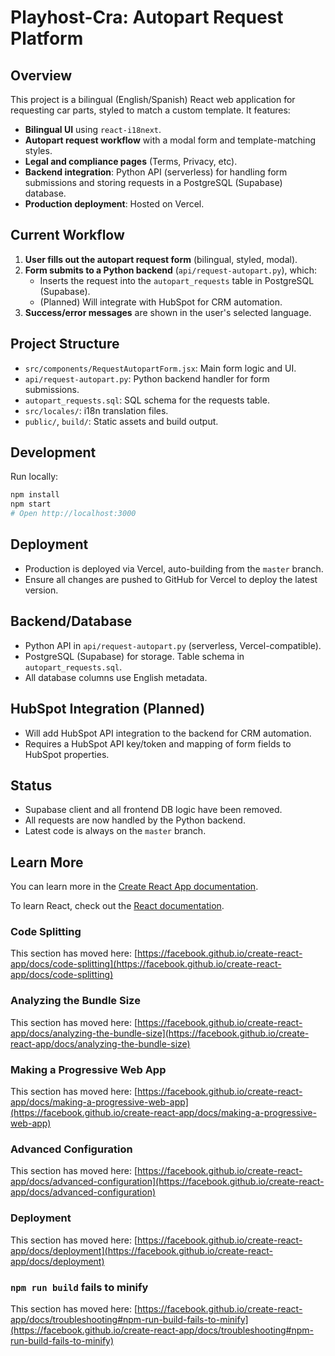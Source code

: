 
# Playhost-Cra: Autopart Request Platform

## Overview
This project is a bilingual (English/Spanish) React web application for requesting car parts, styled to match a custom template. It features:

- **Bilingual UI** using `react-i18next`.
- **Autopart request workflow** with a modal form and template-matching styles.
- **Legal and compliance pages** (Terms, Privacy, etc).
- **Backend integration**: Python API (serverless) for handling form submissions and storing requests in a PostgreSQL (Supabase) database.
- **Production deployment**: Hosted on Vercel.

## Current Workflow
1. **User fills out the autopart request form** (bilingual, styled, modal).
2. **Form submits to a Python backend** (`api/request-autopart.py`), which:
   - Inserts the request into the `autopart_requests` table in PostgreSQL (Supabase).
   - (Planned) Will integrate with HubSpot for CRM automation.
3. **Success/error messages** are shown in the user's selected language.

## Project Structure
- `src/components/RequestAutopartForm.jsx`: Main form logic and UI.
- `api/request-autopart.py`: Python backend handler for form submissions.
- `autopart_requests.sql`: SQL schema for the requests table.
- `src/locales/`: i18n translation files.
- `public/`, `build/`: Static assets and build output.

## Development
Run locally:
```bash
npm install
npm start
# Open http://localhost:3000
```

## Deployment
- Production is deployed via Vercel, auto-building from the `master` branch.
- Ensure all changes are pushed to GitHub for Vercel to deploy the latest version.

## Backend/Database
- Python API in `api/request-autopart.py` (serverless, Vercel-compatible).
- PostgreSQL (Supabase) for storage. Table schema in `autopart_requests.sql`.
- All database columns use English metadata.

## HubSpot Integration (Planned)
- Will add HubSpot API integration to the backend for CRM automation.
- Requires a HubSpot API key/token and mapping of form fields to HubSpot properties.

## Status
- Supabase client and all frontend DB logic have been removed.
- All requests are now handled by the Python backend.
- Latest code is always on the `master` branch.

## Learn More

You can learn more in the [Create React App documentation](https://facebook.github.io/create-react-app/docs/getting-started).

To learn React, check out the [React documentation](https://reactjs.org/).

### Code Splitting

This section has moved here: [https://facebook.github.io/create-react-app/docs/code-splitting](https://facebook.github.io/create-react-app/docs/code-splitting)

### Analyzing the Bundle Size

This section has moved here: [https://facebook.github.io/create-react-app/docs/analyzing-the-bundle-size](https://facebook.github.io/create-react-app/docs/analyzing-the-bundle-size)

### Making a Progressive Web App

This section has moved here: [https://facebook.github.io/create-react-app/docs/making-a-progressive-web-app](https://facebook.github.io/create-react-app/docs/making-a-progressive-web-app)

### Advanced Configuration

This section has moved here: [https://facebook.github.io/create-react-app/docs/advanced-configuration](https://facebook.github.io/create-react-app/docs/advanced-configuration)

### Deployment

This section has moved here: [https://facebook.github.io/create-react-app/docs/deployment](https://facebook.github.io/create-react-app/docs/deployment)

### `npm run build` fails to minify

This section has moved here: [https://facebook.github.io/create-react-app/docs/troubleshooting#npm-run-build-fails-to-minify](https://facebook.github.io/create-react-app/docs/troubleshooting#npm-run-build-fails-to-minify)
